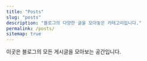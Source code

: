 ```yaml
---
title: "Posts"
slug: "posts"
description: "블로그의 다양한 글을 모아놓은 카테고리입니다."
permalink: /posts/
sitemap: true
---
```


이곳은 블로그의 모든 게시글을 모아보는 공간입니다.
